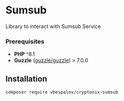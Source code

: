 # Sumsub

Library to interact with Sumsub Service

### Prerequisites

* **PHP** ^8.1
* **Guzzle** ([guzzle/guzzle](https://github.com/guzzle/guzzle)) > 7.0.0

## Installation

`composer require vbespalov/cryptonix-sumsub`

